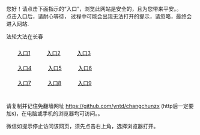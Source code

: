 您好！请点击下面指示的“入口”，浏览此网站是安全的，且为您带来平安。。 <br/>
点击入口后，请耐心等待， 过程中可能会出现无法打开的提示，请忽略，最终会进入网站. </br>

法轮大法在长春<br/>
<div style="padding:10px"><a style="margin:20px" target="_blank" href="https://dokquamcwj5o4.cloudfront.net/2Qpsp?kkemfg" id="ccLink1" rel="nofollow">入口1</a> <a target="_blank" style="margin:20px" href="https://dziskdsu0zl07.cloudfront.net/2Qpsp?bbgjdx" id="ccLink2" rel="nofollow">入口2</a> <a style="margin:20px" target="_blank" href="https://d3e7anfwd0gd8v.cloudfront.net/2Qpsp?rfnhtras" id="ccLink3" rel="nofollow">入口3</a></div>

<div style="padding:10px" ><a style="margin:20px" target="_blank" href="https://dokquamcwj5o4.cloudfront.net/2Qpsp?kkemfg" id="ccLink4" rel="nofollow">入口4</a> <a style="margin:20px" href="https://dziskdsu0zl07.cloudfront.net/2Qpsp?bbgjdx" target="_blank" id="ccLink5" rel="nofollow">入口5</a> <a style="margin:20px" href="https://d3e7anfwd0gd8v.cloudfront.net/2Qpsp?rfnhtras" target="_blank" id="ccLink6" rel="nofollow">入口6</a></div>

<div style="padding:10px"><a style="margin:20px" target="_blank" href="https://dokquamcwj5o4.cloudfront.net/2Qpsp?kkemfg" id="ccLink7" rel="nofollow">入口7</a> <a style="margin:20px" href="https://dziskdsu0zl07.cloudfront.net/2Qpsp?bbgjdx" target="_blank" id="ccLink8" rel="nofollow">入口8</a> <a style="margin:20px" target="_blank" href="https://d3e7anfwd0gd8v.cloudfront.net/2Qpsp?rfnhtras" id="ccLink9" rel="nofollow">入口9</a></div>

<br/>



请复制并记住免翻墙网址 https://github.com/yntd/changchunzx (http后一定要加s)，在电脑或手机的浏览器均可访问。。<br/>

微信如提示停止访问该网页，须先点击右上角，选择浏览器打开。
